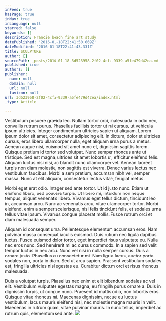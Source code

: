 ```yaml
---
inFeed: true
hasPage: true
inNav: true
inLanguage: null
starred: false
keywords: []
description: Francie beach fine art study
datePublished: '2016-01-18T22:41:50.669Z'
dateModified: '2016-01-18T22:41:43.331Z'
title: SCULPTURE
author: []
sourcePath: _posts/2016-01-18-3d523958-2f02-4cfa-9339-a5fe479d42ea.md
published: true
authors: []
publisher:
  name: null
  domain: null
  url: null
  favicon: null
url: 3d523958-2f02-4cfa-9339-a5fe479d42ea/index.html
_type: Article

---
```

Vestibulum posuere gravida leo. Nullam tortor orci, malesuada in odio nec, convallis rutrum purus. Phasellus facilisis tortor ut mi cursus, ut vehicula ipsum ultricies. Integer condimentum ultricies sapien ut aliquam. Lorem ipsum dolor sit amet, consectetur adipiscing elit. In dictum, dolor et ultricies cursus, eros libero ullamcorper nulla, eget aliquam urna purus a metus. Aenean augue nisi, euismod sit amet nunc et, dignissim sagittis lorem. Quisque pretium id tortor sed volutpat. Nunc semper rhoncus ante ut tristique. Sed est magna, ultrices sit amet lobortis ut, efficitur eleifend felis. Aliquam luctus nisi nisi, ac blandit nunc ullamcorper vel. Aenean laoreet turpis non diam molestie, non sagittis est viverra. Donec varius lectus nec vestibulum faucibus. Morbi a sem pretium, accumsan nibh vel, semper massa. Nunc at elit aliquam, consectetur lectus vitae, feugiat metus.

Morbi eget erat odio. Integer sed ante tortor. Ut id justo nunc. Etiam ut eleifend libero, sed posuere turpis. Ut libero mi, interdum non neque tempus, aliquet venenatis libero. Vivamus eget tellus dictum, tincidunt leo in, accumsan arcu. Nunc ac venenatis arcu, vitae ullamcorper tortor. Morbi eleifend, enim a semper scelerisque, nisi felis tincidunt felis, et sodales urna tellus vitae ipsum. Vivamus congue placerat mollis. Fusce rutrum orci et diam malesuada semper.

Aliquam id consequat urna. Pellentesque elementum accumsan eros. Nam pulvinar massa consequat iaculis euismod. Duis rutrum nec ligula dapibus luctus. Fusce euismod dolor tortor, eget imperdiet risus vulputate eu. Nulla nec eros nunc. Sed hendrerit mi ac cursus commodo. In a sapien sed velit tempor luctus in nec arcu. Nunc vel nisi in nulla semper cursus. Duis a ornare justo. Phasellus eu consectetur mi. Nam ligula lacus, auctor porta sodales non, porta in diam. Sed ut arcu sapien. Praesent vestibulum sodales est, fringilla ultricies nisl egestas eu. Curabitur dictum orci et risus rhoncus malesuada.

Duis a volutpat turpis. Phasellus nec enim et elit bibendum sodales ac vel elit. Vestibulum vulputate egestas magna, eu fringilla purus ornare a. Duis in dignissim turpis, ut congue nunc. Praesent id mattis odio, non lobortis eros. Quisque vitae rhoncus mi. Maecenas dignissim, neque eu luctus vestibulum, lacus mauris eleifend nisi, nec molestie magna mauris in velit. Maecenas in rutrum quam, vitae pulvinar mauris. In nunc tellus, imperdiet ac rutrum quis, elementum sed ante.
![](https://the-grid-user-content.s3-us-west-2.amazonaws.com/ee436191-ccb3-4795-95d8-91a3062a6ce3.jpg)
